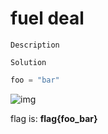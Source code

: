 # fuel deal

`Description`

`Solution`

```python
foo = "bar"
```

![img](flag.png)

flag is: **flag{foo_bar}**